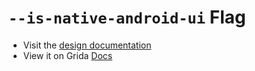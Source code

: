 # `--is-native-android-ui` Flag

- Visit the [design documentation](../docs/--is-native-android-ui.md)
- View it on Grida [Docs](https://grida.co/docs/flags/--is-native-android-ui)

